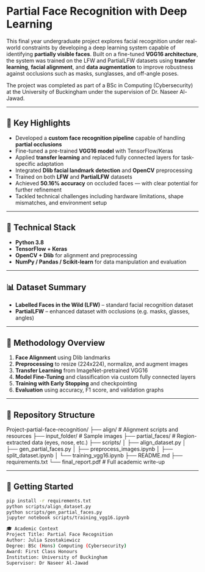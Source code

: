 # Partial Face Recognition with Deep Learning

This final year undergraduate project explores facial recognition under real-world constraints by developing a deep learning system capable of identifying **partially visible faces**. Built on a fine-tuned **VGG16 architecture**, the system was trained on the LFW and PartialLFW datasets using **transfer learning**, **facial alignment**, and **data augmentation** to improve robustness against occlusions such as masks, sunglasses, and off-angle poses.

The project was completed as part of a BSc in Computing (Cybersecurity) at the University of Buckingham under the supervision of Dr. Naseer Al-Jawad.

---

## 📌 Key Highlights

- Developed a **custom face recognition pipeline** capable of handling **partial occlusions**
- Fine-tuned a pre-trained **VGG16 model** with TensorFlow/Keras
- Applied **transfer learning** and replaced fully connected layers for task-specific adaptation
- Integrated **Dlib facial landmark detection** and **OpenCV** preprocessing
- Trained on both **LFW** and **PartialLFW** datasets
- Achieved **50.16% accuracy** on occluded faces — with clear potential for further refinement
- Tackled technical challenges including hardware limitations, shape mismatches, and environment setup

---

## 🧠 Technical Stack

- **Python 3.8**
- **TensorFlow + Keras**
- **OpenCV + Dlib** for alignment and preprocessing
- **NumPy / Pandas / Scikit-learn** for data manipulation and evaluation

---

## 📊 Dataset Summary

- **Labelled Faces in the Wild (LFW)** – standard facial recognition dataset
- **PartialLFW** – enhanced dataset with occlusions (e.g. masks, glasses, angles)

---

## 🧪 Methodology Overview

1. **Face Alignment** using Dlib landmarks
2. **Preprocessing** to resize (224x224), normalize, and augment images
3. **Transfer Learning** from ImageNet-pretrained VGG16
4. **Model Fine-Tuning** and classification via custom fully connected layers
5. **Training with Early Stopping** and checkpointing
6. **Evaluation** using accuracy, F1 score, and validation graphs

---

## 📁 Repository Structure

Project-partial-face-recognition/
├── align/ # Alignment scripts and resources
├── input_folder/ # Sample images
├── partial_faces/ # Region-extracted data (eyes, nose, etc.)
├── scripts/
│ ├── align_dataset.py
│ ├── gen_partial_faces.py
│ ├── preprocess_images.ipynb
│ ├── split_dataset.ipynb
│ └── training_vgg16.ipynb
├── README.md
├── requirements.txt
└── final_report.pdf # Full academic write-up 


---

## 🚀 Getting Started

```bash
pip install -r requirements.txt
python scripts/align_dataset.py
python scripts/gen_partial_faces.py
jupyter notebook scripts/training_vgg16.ipynb

🎓 Academic Context
Project Title: Partial Face Recognition 
Author: Julia Szostakiewicz
Degree: BSc (Hons) Computing (Cybersecurity)
Award: First Class Honours
Institution: University of Buckingham
Supervisor: Dr Naseer Al-Jawad
